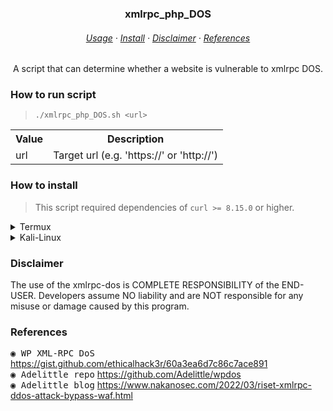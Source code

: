 <h3 align=center>
    xmlrpc_php_DOS
</h3>

<h6 align=center>
    <a href="https://github.com/ezekielj20/xmlrpc_php_DOS#usage">Usage</a>
    ·
    <a href="https://github.com/ezekielj20/xmlrpc_php_DOS#how-to-install">Install</a>
    ·
    <a href="https://github.com/ezekielj20/xmlrpc_php_DOS#disclaimer">Disclaimer</a>
    ·
    <a href="https://github.com/ezekielj20/xmlrpc_php_DOS#References">References</a>
</h6>

<p align=center>
	A script that can determine whether a website is vulnerable to xmlrpc DOS.
</p>

### How to run script
> <code>./xmlrpc_php_DOS.sh \<url\></code>
<table>
    <tr>
        <th>Value</th>
        <th>Description</th>
    </tr>
    <tr>
        <td>url</td>
        <td>Target url (e.g. 'https://<url>' or 'http://<url>')</td>
    </tr>
</table>

### How to install
> This script required dependencies of `curl >= 8.15.0` or higher.
<details>
<summary>Termux</summary>
	
<span>Make sure you have already installed `git` if you don't, run the code above.</span>
```bash
> pkg update -y
> pkg install git -y
> pkg install figlet
```

<span>Let's cloning it into your computer.</span>
```bash
> git clone https://github.com/ezekielj20/xmlrpc_php_DOS
```
</details>

<details>
<summary>Kali-Linux</summary>
	
<span>Make sure you have already installed `git` if you don't, run the code above.</span>
```bash
> sudo apt-get update -y
> sudo apt-get install git -y
> sudo apt-get install figlet
```

<span>Let's cloning it into your computer.</span>
```bash
> git clone https://github.com/ezekielj20/xmlrpc_php_DOS
```
</details>
	
### Disclaimer
The use of the xmlrpc-dos is COMPLETE RESPONSIBILITY of the END-USER. Developers assume NO liability and are NOT responsible for any misuse or damage caused by this program.
	
### References
<kbd>◉ WP XML-RPC DoS</kbd> https://gist.github.com/ethicalhack3r/60a3ea6d7c86c7ace891 <br>
<kbd>◉ Adelittle repo</kbd> https://github.com/Adelittle/wpdos <br>
<kbd>◉ Adelittle blog</kbd> https://www.nakanosec.com/2022/03/riset-xmlrpc-ddos-attack-bypass-waf.html
